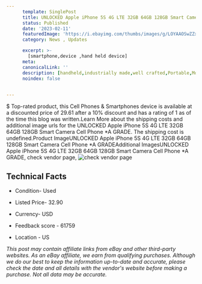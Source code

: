 ```yaml
---
      template: SinglePost
      title: UNLOCKED Apple iPhone 5S 4G LTE 32GB 64GB 128GB Smart Camera Cell Phone *A GRADE
      status: Published
      date: '2023-02-11'
      featuredImage: 'https://i.ebayimg.com/thumbs/images/g/LOYAAOSwZZxhLSiT/s-l225.jpg'
      category: News , Updates

      excerpt: >-
        [smartphone,device ,hand held device]
      meta:
      canonicalLink: ''
      description: [handheld,industrially made,well crafted,Portable,Mobile,Compact,Convenient,Lightweight,Maneuverable,Man-portable,Miniature,Carriable,Hand-held,Light,Holdable,Transportable,Mobile device,Pocket-sized,On-the-go,Wireless,Cordless,Compact size,Convenient size, smartphone,device ,hand held device]
      noindex: false

        
---
```

$
    Top-rated product, this Cell Phones & Smartphones device is available at a discounted price of 29.61 after a 10% discount and has a rating of 1 as of the time this blog was written.Learn More about the shipping costs and additional image urls for the UNLOCKED Apple iPhone 5S 4G LTE 32GB 64GB 128GB Smart Camera Cell Phone *A GRADE. The shipping cost is undefined.Product ImageUNLOCKED Apple iPhone 5S 4G LTE 32GB 64GB 128GB Smart Camera Cell Phone *A GRADEAdditional ImagesUNLOCKED Apple iPhone 5S 4G LTE 32GB 64GB 128GB Smart Camera Cell Phone *A GRADE, check vendor page, ![check vendor page](https://origin-galleryplus.ebayimg.com/ws/web/115384901083_2_0_1/225x225.jpg,https://origin-galleryplus.ebayimg.com/ws/web/115384901083_3_0_1/225x225.jpg,https://origin-galleryplus.ebayimg.com/ws/web/115384901083_4_0_1/225x225.jpg)
    
    

 ## Technical Facts 



     
      

 - Condition- Used 


      

 - Listed Price- 32.90 


      

 - Currency- USD 


      

 - Feedback score - 61759 


      

 - Location - US 


      
      

 *_This post may contain affiliate links from eBay and other third-party websites. As an eBay affiliate, we earn from qualifying purchases. Although we do our best to keep the information up-to-date and accurate, please check the date and all details with the vendor's website before making a purchase. Not all data may be accurate._*



    
    
    
    
    